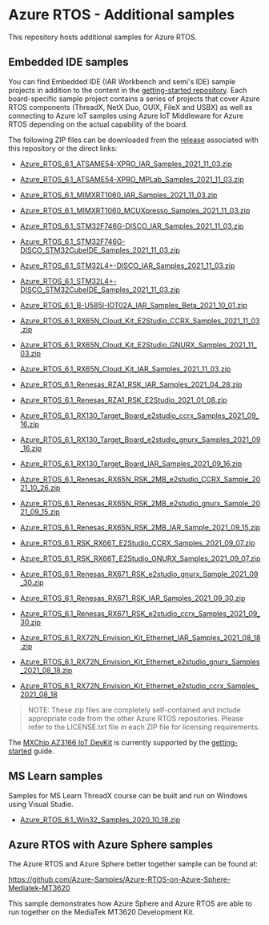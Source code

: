 # Azure RTOS - Additional samples

This repository hosts additional samples for Azure RTOS.

## Embedded IDE samples

You can find Embedded IDE (IAR Workbench and semi's IDE) sample projects in addition to the content in the [getting-started repository](https://github.com/azure-rtos/getting-started). Each board-specific sample project contains a series of projects that cover Azure RTOS components (ThreadX, NetX Duo, GUIX, FileX and USBX) as well as connecting to Azure IoT samples using Azure IoT Middleware for Azure RTOS depending on the actual capability of the board.

The following ZIP files can be downloaded from the [release](https://github.com/azure-rtos/samples/releases) associated with this repository or the direct links:

-   [Azure_RTOS_6.1_ATSAME54-XPRO_IAR_Samples_2021_11_03.zip
    ](https://github.com/azure-rtos/samples/releases/download/v6.1_rel/Azure_RTOS_6.1_ATSAME54-XPRO_IAR_Samples_2021_11_03.zip)
-   [Azure_RTOS_6.1_ATSAME54-XPRO_MPLab_Samples_2021_11_03.zip
    ](https://github.com/azure-rtos/samples/releases/download/v6.1_rel/Azure_RTOS_6.1_ATSAME54-XPRO_MPLab_Samples_2021_11_03.zip)
-   [Azure_RTOS_6.1_MIMXRT1060_IAR_Samples_2021_11_03.zip
    ](https://github.com/azure-rtos/samples/releases/download/v6.1_rel/Azure_RTOS_6.1_MIMXRT1060_IAR_Samples_2021_11_03.zip)
-   [Azure_RTOS_6.1_MIMXRT1060_MCUXpresso_Samples_2021_11_03.zip
    ](https://github.com/azure-rtos/samples/releases/download/v6.1_rel/Azure_RTOS_6.1_MIMXRT1060_MCUXpresso_Samples_2021_11_03.zip)
-   [Azure_RTOS_6.1_STM32F746G-DISCO_IAR_Samples_2021_11_03.zip
    ](https://github.com/azure-rtos/samples/releases/download/v6.1_rel/Azure_RTOS_6.1_STM32F746G-DISCO_IAR_Samples_2021_11_03.zip)
-   [Azure_RTOS_6.1_STM32F746G-DISCO_STM32CubeIDE_Samples_2021_11_03.zip
    ](https://github.com/azure-rtos/samples/releases/download/v6.1_rel/Azure_RTOS_6.1_STM32F746G-DISCO_STM32CubeIDE_Samples_2021_11_03.zip)
-   [Azure_RTOS_6.1_STM32L4+-DISCO_IAR_Samples_2021_11_03.zip
    ](https://github.com/azure-rtos/samples/releases/download/v6.1_rel/Azure_RTOS_6.1_STM32L4+-DISCO_IAR_Samples_2021_11_03.zip)
-   [Azure_RTOS_6.1_STM32L4+-DISCO_STM32CubeIDE_Samples_2021_11_03.zip
    ](https://github.com/azure-rtos/samples/releases/download/v6.1_rel/Azure_RTOS_6.1_STM32L4+-DISCO_STM32CubeIDE_Samples_2021_11_03.zip) 
-   [Azure_RTOS_6.1_B-U585I-IOT02A_IAR_Samples_Beta_2021_10_01.zip](https://github.com/azure-rtos/samples/releases/download/v6.1_rel/Azure_RTOS_6.1_B-U585I-IOT02A_IAR_Samples_Beta_2021_10_01.zip)
-   [Azure_RTOS_6.1_RX65N_Cloud_Kit_E2Studio_CCRX_Samples_2021_11_03.zip](https://github.com/azure-rtos/samples/releases/download/v6.1_rel/Azure_RTOS_6.1_RX65N_Cloud_Kit_E2Studio_CCRX_Samples_2021_11_03.zip)
-   [Azure_RTOS_6.1_RX65N_Cloud_Kit_E2Studio_GNURX_Samples_2021_11_03.zip](https://github.com/azure-rtos/samples/releases/download/v6.1_rel/Azure_RTOS_6.1_RX65N_Cloud_Kit_E2Studio_GNURX_Samples_2021_11_03.zip)
-   [Azure_RTOS_6.1_RX65N_Cloud_Kit_IAR_Samples_2021_11_03.zip](https://github.com/azure-rtos/samples/releases/download/v6.1_rel/Azure_RTOS_6.1_RX65N_Cloud_Kit_IAR_Samples_2021_11_03.zip)

-   [Azure_RTOS_6.1_Renesas_RZA1_RSK_IAR_Samples_2021_04_28.zip](https://github.com/azure-rtos/samples/releases/download/v6.1_rel/Azure_RTOS_6.1_Renesas_RZA1_RSK_IAR_Samples_2021_04_28.zip)
-   [Azure_RTOS_6.1_Renesas_RZA1_RSK_E2Studio_2021_01_08.zip](https://github.com/azure-rtos/samples/releases/download/v6.1_rel/Azure_RTOS_6.1_Renesas_RZA1_RSK_E2Studio_2021_01_08.zip)
-   [Azure_RTOS_6.1_RX130_Target_Board_e2studio_ccrx_Samples_2021_09_16.zip](https://github.com/azure-rtos/samples/releases/download/v6.1_rel/Azure_RTOS_6.1_RX130_Target_Board_e2studio_ccrx_Samples_2021_09_16.zip)
-   [Azure_RTOS_6.1_RX130_Target_Board_e2studio_gnurx_Samples_2021_09_16.zip](https://github.com/azure-rtos/samples/releases/download/v6.1_rel/Azure_RTOS_6.1_RX130_Target_Board_e2studio_gnurx_Samples_2021_09_16.zip)
-   [Azure_RTOS_6.1_RX130_Target_Board_IAR_Samples_2021_09_16.zip](https://github.com/azure-rtos/samples/releases/download/v6.1_rel/Azure_RTOS_6.1_RX130_Target_Board_IAR_Samples_2021_09_16.zip)
-   [Azure_RTOS_6.1_Renesas_RX65N_RSK_2MB_e2studio_CCRX_Sample_2021_10_26.zip](https://github.com/azure-rtos/samples/releases/download/v6.1_rel/Azure_RTOS_6.1_Renesas_RX65N_RSK_2MB_e2Studio_CCRX_Sample_2021_10_26.zip)
-   [Azure_RTOS_6.1_Renesas_RX65N_RSK_2MB_e2studio_gnurx_Sample_2021_09_15.zip](https://github.com/azure-rtos/samples/releases/download/v6.1_rel/Azure_RTOS_6.1_RX65N_RSK_2MB_e2studio_gnurx_Sample_2021_09_15.zip)
-   [Azure_RTOS_6.1_Renesas_RX65N_RSK_2MB_IAR_Sample_2021_09_15.zip](https://github.com/azure-rtos/samples/releases/download/v6.1_rel/Azure_RTOS_6.1_RX65N_RSK_2MB_IAR_Samples_2021_09_15.zip)
-   [Azure_RTOS_6.1_RSK_RX66T_E2Studio_CCRX_Samples_2021_09_07.zip](https://github.com/azure-rtos/samples/releases/download/v6.1_rel/Azure_RTOS_6.1_RSK_RX66T_E2Studio_CCRX_Samples_2021_09_07.zip)
-   [Azure_RTOS_6.1_RSK_RX66T_E2Studio_GNURX_Samples_2021_09_07.zip](https://github.com/azure-rtos/samples/releases/download/v6.1_rel/Azure_RTOS_6.1_RSK_RX66T_E2Studio_GNURX_Samples_2021_09_07.zip)
-   [Azure_RTOS_6.1_Renesas_RX671_RSK_e2studio_gnurx_Sample_2021_09_30.zip](https://github.com/azure-rtos/samples/releases/download/v6.1_rel/Azure_RTOS_6.1_Renesas_RX671_RSK_e2studio_gnurx_Samples_2021_09_30.zip)
-   [Azure_RTOS_6.1_Renesas_RX671_RSK_IAR_Samples_2021_09_30.zip](https://github.com/azure-rtos/samples/releases/download/v6.1_rel/Azure_RTOS_6.1_Renesas_RX671_RSK_IAR_Samples_2021_09_30.zip)
-   [Azure_RTOS_6.1_Renesas_RX671_RSK_e2studio_ccrx_Samples_2021_09_30.zip](https://github.com/azure-rtos/samples/releases/download/v6.1_rel/Azure_RTOS_6.1_Renesas_RX671_RSK_e2studio_ccrx_Samples_2021_09_30.zip)
-   [Azure_RTOS_6.1_RX72N_Envision_Kit_Ethernet_IAR_Samples_2021_08_18.zip](https://github.com/azure-rtos/samples/releases/download/v6.1_rel/Azure_RTOS_6.1_RX72N_Envision_Kit_Ethernet_IAR_Samples_2021_08_18.zip)
-   [Azure_RTOS_6.1_RX72N_Envision_Kit_Ethernet_e2studio_gnurx_Samples_2021_08_18.zip](https://github.com/azure-rtos/samples/releases/download/v6.1_rel/Azure_RTOS_6.1_RX72N_Envision_Kit_Ethernet_e2studio_gnurx_Samples_2021_08_18.zip)
-   [Azure_RTOS_6.1_RX72N_Envision_Kit_Ethernet_e2studio_ccrx_Samples_2021_08_18](https://github.com/azure-rtos/samples/releases/download/v6.1_rel/Azure_RTOS_6.1_RX72N_Envision_Kit_Ethernet_e2studio_ccrx_Samples_2021_08_18.zip)
> NOTE: These zip files are completely self-contained and include appropriate code from the other Azure RTOS repositories. Please refer to the LICENSE.txt file in each ZIP file for licensing requirements.

The [MXChip AZ3166 IoT DevKit](https://aka.ms/iot-devkit) is currently supported by the [getting-started](https://github.com/azure-rtos/getting-started/tree/master/MXChip/AZ3166) guide.

## MS Learn samples

Samples for MS Learn ThreadX course can be built and run on Windows using Visual Studio.

-   [Azure_RTOS_6.1_Win32_Samples_2020_10_18.zip](https://github.com/azure-rtos/samples/releases/download/v6.1_rel/Azure_RTOS_6.1_Win32_Samples_2020_10_18.zip)

## Azure RTOS with Azure Sphere samples

The Azure RTOS and Azure Sphere better together sample can be found at:

https://github.com/Azure-Samples/Azure-RTOS-on-Azure-Sphere-Mediatek-MT3620

This sample demonstrates how Azure Sphere and Azure RTOS are able to run together on the MediaTek MT3620 Development Kit.
